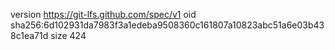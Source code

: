 version https://git-lfs.github.com/spec/v1
oid sha256:6d102931da7983f3a1edeba9508360c161807a10823abc51a6e03b438c1ea71d
size 424
